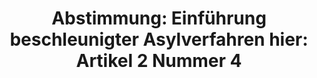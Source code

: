 ---
layout: abstimmung
title: "Abstimmung: Einführung beschleunigter Asylverfahren hier: Artikel 2 Nummer 4"
categories:
 - Inneres
tags:
 - Bleiberecht
 - Integration
 - Asyl
abstimmung:
 legislaturperiode: 18
 bundestagssitzung: 158
 abstimmung: 1
links:
 - title: https://www.bundestag.de/parlament/plenum/abstimmung/abstimmung?id=387
   url: https://www.bundestag.de/parlament/plenum/abstimmung/abstimmung?id=387
 - title: http://www.abgeordnetenwatch.de/verschaerfung_des_asylrechts_asylpaket_ii-1105-786.html
   url: http://www.abgeordnetenwatch.de/verschaerfung_des_asylrechts_asylpaket_ii-1105-786.html
data:
 - title: Abstimmungsergebnis 20160225_1-data.pdf
   url: /res/abstimmungsliste/20160225_1-data.pdf
 - title: Abstimmungsergebnis 20160225_1_xls-data.csv
   url: /res/abstimmungsliste/analyses/20160225_1_xls-data.csv
documents:
 - title: Drucksache 18/07538.pdf
   url: http://dip21.bundestag.de/dip21/btd/18/075/1807538.pdf
   local: /res/abstimmungsdaten/018-158-01/1807538.pdf
 - title: Drucksache 18/07645.pdf
   url: http://dip21.bundestag.de/dip21/btd/18/076/1807645.pdf
   local: /res/abstimmungsdaten/018-158-01/1807645.pdf
 - title: Drucksache 18/07685.pdf
   url: http://dip21.bundestag.de/dip21/btd/18/076/1807685.pdf
   local: /res/abstimmungsdaten/018-158-01/1807685.pdf
preview: |
     Deutscher Bundestag
    
     158. Sitzung des Deutschen Bundestages
     am Donnerstag, 25.Februar 2016
    
     Endgültiges Ergebnis der Namentlichen Abstimmung Nr. 1
    
     Gesetzentwurf der Fraktionen der CDU/CSU und SPD
     Entwurf eines Gesetzes zur Einführung beschleunigter Asylverfahren
     hier: Artikel 2 Nummer 4 (Änderung des § 104 Aufenthaltsgesetzes Familiennachzug)
     - Drucksachen 18/7538, 18/7645 und 18/7685 -
    
     Abgegebene Stimmen insgesamt:
    
     581
    
     Nicht abgegebene Stimmen:
     Ja-Stimmen:
    
     49
     427
    
     Nein-Stimmen:
    
     147
    
     Enthaltungen:
    
     7
    
     Ungültige:
    
     0
    
     Berlin, den 25.02.2016
    
     Beginn: 10:41
     Ende: 10:44
---